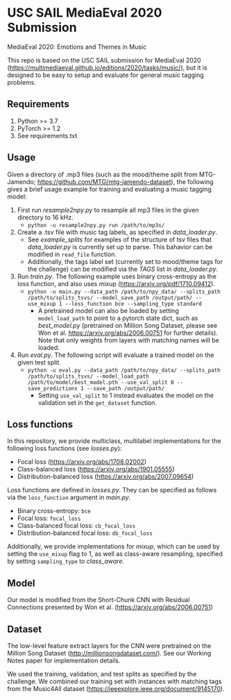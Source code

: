 # USC SAIL MediaEval 2020 Submission
MediaEval 2020: Emotions and Themes in Music

This repo is based on the USC SAIL submission for MediaEval 2020 (https://multimediaeval.github.io/editions/2020/tasks/music/), but it is designed to be easy to setup and evaluate for general music tagging problems. 

## Requirements

1. Python >= 3.7
2. PyTorch >= 1.2
3. See requirements.txt

## Usage

Given a directory of .mp3 files (such as the mood/theme split from MTG-Jamendo; https://github.com/MTG/mtg-jamendo-dataset), the following gives a brief usage example for training and evaluating a music tagging model:

1. First run *resample2npy.py* to resample all mp3 files in the given directory to 16 kHz.
	* `python -u resample2npy.py run /path/to/mp3s/`
2. Create a .tsv file with music tag labels, as specified in *data_loader.py*. 
	- See *example_splits* for examples of the structure of tsv files that *data_loader.py* is currently set up to parse. This bahavior can be modified in `read_file` function.
	- Additionally, the tags label set (currently set to mood/theme tags for the challenge) can be modified via the *TAGS* list in *data_loader.py*.
3. Run *train.py*. The following example uses binary cross-entropy as the loss function, and also uses mixup (https://arxiv.org/pdf/1710.09412).
	* `python -u main.py --data_path /path/to/npy_data/ --splits_path /path/to/splits_tsvs/ --model_save_path /output/path/ --use_mixup 1 --loss_function bce --sampling_type standard` 
		- A pretrained model can also be loaded by setting `model_load_path` to point to a pytorch state dict, such as *best_model.py* (pretrained on Million Song Dataset, please see Won et al. https://arxiv.org/abs/2006.00751 for further details). Note that only weights from layers with matching names will be loaded.
4. Run *eval.py*. The following script will evaluate a trained model on the given test split.
	* `python -u eval.py --data_path /path/to/npy_data/ --splits_path /path/to/splits_tsvs/ --model_load_path /path/to/model/best_model.pth --use_val_split 0 --save_predictions 1 --save_path /output/path/`
		- Setting `use_val_split` to 1 instead evaluates the model on the validation set in the `get_dataset` function.

## Loss functions

In this repository, we provide multiclass, multilabel implementations for the following loss functions (see *losses.py*):

- Focal loss (https://arxiv.org/abs/1708.02002)
- Class-balanced loss (https://arxiv.org/abs/1901.05555)
- Distribution-balanced loss (https://arxiv.org/abs/2007.09654)

Loss functions are defined in *losses.py*. They can be specified as follows via the `loss_function` argument in *main.py*.
- Binary cross-entropy: `bce`
- Focal loss: `focal_loss`
- Class-balanced focal loss: `cb_focal_loss`
- Distribution-balanced focal loss: `db_focal_loss`

Additionally, we provide implementations for *mixup*, which can be used by setting the `use_mixup` flag to 1, as well as class-aware resampling, specified by setting `sampling_type` to *class_aware*. 

## Model

Our model is modified from the Short-Chunk CNN with Residual Connections presented by Won et al. (https://arxiv.org/abs/2006.00751)

## Dataset

The low-level feature extract layers for the CNN were pretrained on the Million Song Dataset (http://millionsongdataset.com/). See our Working Notes paper for implementation details.

We used the training, validation, and test splits as specified by the challenge. We combined our training set with instances with matching tags from the Music4All dataset (https://ieeexplore.ieee.org/document/9145170).
